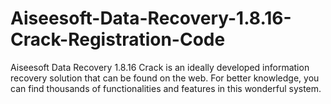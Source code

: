 # Aiseesoft-Data-Recovery-1.8.16-Crack-Registration-Code
Aiseesoft Data Recovery 1.8.16 Crack is an ideally developed information recovery solution that can be found on the web. For better knowledge, you can find thousands of functionalities and features in this wonderful system.

